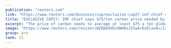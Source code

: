 ```yaml
---
publication: "reuters.com"
link: "https://www.reuters.com/business/cop/exclusive-cop27-imf-chief-says-75ton-carbon-price-needed-by-2030-2022-11-07/"
title: "EXCLUSIVE COP27: IMF chief says $75/ton carbon price needed by 2030"
excerpt: "The price of carbon needs to average at least $75 a ton globally by the end of the decade for global climate goals to succeed, the head of the International Monetary Fund told Reuters."
image: "https://www.reuters.com/resizer/WZEBd4VDcOWH0zJSlwAr6zblax0=/1200x628/smart/filters:quality(80)/cloudfront-us-east-2.images.arcpublishing.com/reuters/PAOZYTK7CZODXNIKXEEF2USHG4.jpg"
group: pro
rank: 11
---
```

